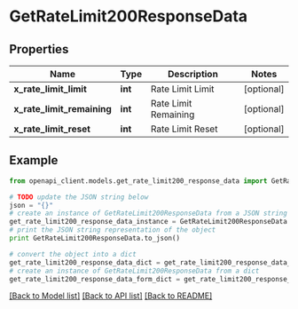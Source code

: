 # GetRateLimit200ResponseData


## Properties
Name | Type | Description | Notes
------------ | ------------- | ------------- | -------------
**x_rate_limit_limit** | **int** | Rate Limit Limit | [optional] 
**x_rate_limit_remaining** | **int** | Rate Limit Remaining | [optional] 
**x_rate_limit_reset** | **int** | Rate Limit Reset | [optional] 

## Example

```python
from openapi_client.models.get_rate_limit200_response_data import GetRateLimit200ResponseData

# TODO update the JSON string below
json = "{}"
# create an instance of GetRateLimit200ResponseData from a JSON string
get_rate_limit200_response_data_instance = GetRateLimit200ResponseData.from_json(json)
# print the JSON string representation of the object
print GetRateLimit200ResponseData.to_json()

# convert the object into a dict
get_rate_limit200_response_data_dict = get_rate_limit200_response_data_instance.to_dict()
# create an instance of GetRateLimit200ResponseData from a dict
get_rate_limit200_response_data_form_dict = get_rate_limit200_response_data.from_dict(get_rate_limit200_response_data_dict)
```
[[Back to Model list]](../README.md#documentation-for-models) [[Back to API list]](../README.md#documentation-for-api-endpoints) [[Back to README]](../README.md)


